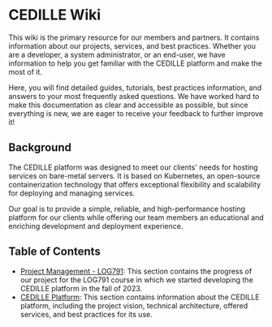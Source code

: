 # CEDILLE Wiki

This wiki is the primary resource for our members and partners. It contains
information about our projects, services, and best practices. Whether you are a
developer, a system administrator, or an end-user, we have information to help
you get familiar with the CEDILLE platform and make the most of it.

Here, you will find detailed guides, tutorials, best practices information, and
answers to your most frequently asked questions. We have worked hard to make
this documentation as clear and accessible as possible, but since everything is
new, we are eager to receive your feedback to further improve it!

## Background

The CEDILLE platform was designed to meet our clients' needs for hosting
services on bare-metal servers. It is based on Kubernetes, an open-source
containerization technology that offers exceptional flexibility and scalability
for deploying and managing services.

Our goal is to provide a simple, reliable, and high-performance hosting platform
for our clients while offering our team members an educational and enriching
development and deployment experience.

## Table of Contents

- [Project Management - LOG791](log791/index.md): This section contains the
  progress of our project for the LOG791 course in which we started developing
  the CEDILLE platform in the fall of 2023.
- [CEDILLE Platform](plateforme-cedille/index.md): This section contains
  information about the CEDILLE platform, including the project vision,
  technical architecture, offered services, and best practices for its use.
